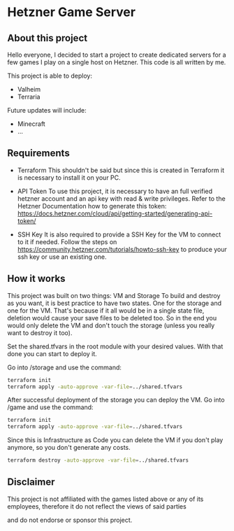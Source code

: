 # Hetzner Game Server
## About this project
Hello everyone,
I decided to start a project to create dedicated servers for a few games I play on a single host on Hetzner.
This code is all written by me.

This project is able to deploy:
- Valheim
- Terraria

Future updates will include:
- Minecraft
- ...
## Requirements
- Terraform
This shouldn't be said but since this is created in Terraform it is necessary to install it on your PC.

- API Token
To use this project, it is necessary to have an full verified hetzner account and an api key with read & write privileges.
Refer to the Hetzner Documentation how to generate this token: https://docs.hetzner.com/cloud/api/getting-started/generating-api-token/

- SSH Key
It is also required to provide a SSH Key for the VM to connect to it if needed.
Follow the steps on https://community.hetzner.com/tutorials/howto-ssh-key to produce your ssh key or use an existing one.

## How it works
This project was built on two things: VM and Storage
To build and destroy as you want, it is best practice to have two states. One for the storage and one for the VM.
That's because if it all would be in a single state file, deletion would cause your save files to be deleted too.
So in the end you would only delete the VM and don't touch the storage (unless you really want to destroy it too).

Set the shared.tfvars in the root module with your desired values.
With that done you can start to deploy it.

Go into <module-path>/storage and use the command:
```sh
terraform init
terraform apply -auto-approve -var-file=../shared.tfvars
```
After successful deployment of the storage you can deploy the VM.
Go into <module-path>/game and use the command:
```sh
terraform init
terraform apply -auto-approve -var-file=../shared.tfvars
```

Since this is Infrastructure as Code you can delete the VM if you don't play anymore, so you don't generate any costs.
```sh
terraform destroy -auto-approve -var-file=../shared.tfvars
```

## Disclaimer 

This project is not affiliated with the games listed above or any of its employees, therefore it do not reflect the views of said parties

and do not endorse or sponsor this project.
